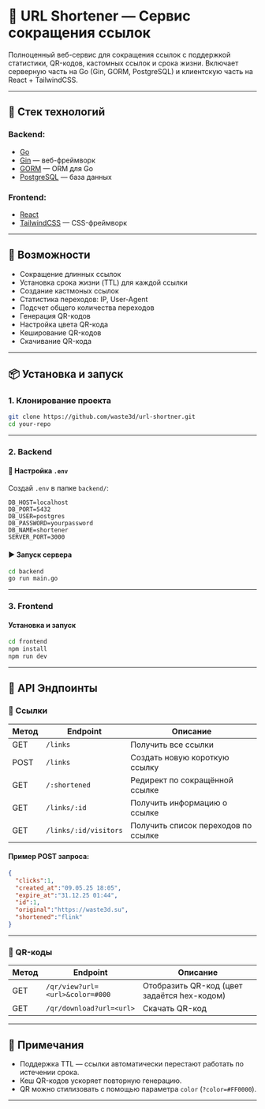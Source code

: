 # 🔗 URL Shortener — Сервис сокращения ссылок

Полноценный веб-сервис для сокращения ссылок с поддержкой статистики, QR-кодов, кастомных ссылок и срока жизни. Включает серверную часть на Go (Gin, GORM, PostgreSQL) и клиентскую часть на React + TailwindCSS.

---

## 🧰 Стек технологий

### Backend:
- [Go](https://golang.org/)
- [Gin](https://github.com/gin-gonic/gin) — веб-фреймворк
- [GORM](https://gorm.io/) — ORM для Go
- [PostgreSQL](https://www.postgresql.org/) — база данных

### Frontend:
- [React](https://reactjs.org/)
- [TailwindCSS](https://tailwindcss.com/) — CSS-фреймворк

---

## 🚀 Возможности

- Сокращение длинных ссылок
- Установка срока жизни (TTL) для каждой ссылки
- Создание кастмоных ссылок
- Статистика переходов: IP, User-Agent
- Подсчет общего количества переходов
- Генерация QR-кодов
- Настройка цвета QR-кода
- Кеширование QR-кодов
- Скачивание QR-кода

---

## 📦 Установка и запуск

### 1. Клонирование проекта

```bash
git clone https://github.com/waste3d/url-shortner.git
cd your-repo
````

---

### 2. Backend

#### 📄 Настройка `.env`

Создай `.env` в папке `backend/`:

```env
DB_HOST=localhost
DB_PORT=5432
DB_USER=postgres
DB_PASSWORD=yourpassword
DB_NAME=shortener
SERVER_PORT=3000
```

#### ▶️ Запуск сервера

```bash
cd backend
go run main.go
```

---

### 3. Frontend

#### Установка и запуск

```bash
cd frontend
npm install
npm run dev
```

---

## 📡 API Эндпоинты

### 🔗 Ссылки

| Метод | Endpoint              | Описание                            |
| ----- | --------------------- | ----------------------------------- |
| GET   | `/links`              | Получить все ссылки                 |
| POST  | `/links`              | Создать новую короткую ссылку       |
| GET   | `/:shortened`         | Редирект по сокращённой ссылке      |
| GET   | `/links/:id`          | Получить информацию о ссылке        |
| GET   | `/links/:id/visitors` | Получить список переходов по ссылке |

#### Пример POST запроса:

```json
{
  "clicks":1,
  "created_at":"09.05.25 18:05",
  "expire_at":"31.12.25 01:44",
  "id":1,
  "original":"https://waste3d.su",
  "shortened":"flink"
}
```

---

### 🧾 QR-коды

| Метод | Endpoint                        | Описание                                    |
| ----- | ------------------------------- | ------------------------------------------- |
| GET   | `/qr/view?url=<url>&color=#000` | Отобразить QR-код (цвет задаётся hex-кодом) |
| GET   | `/qr/download?url=<url>`        | Скачать QR-код                              |

---

## 📌 Примечания

* Поддержка TTL — ссылки автоматически перестают работать по истечении срока.
* Кеш QR-кодов ускоряет повторную генерацию.
* QR можно стилизовать с помощью параметра `color` (`?color=#FF0000`).

---

